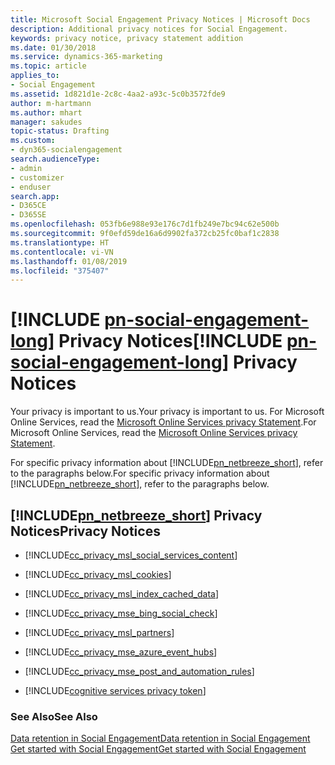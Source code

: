 ```yaml
---
title: Microsoft Social Engagement Privacy Notices | Microsoft Docs
description: Additional privacy notices for Social Engagement.
keywords: privacy notice, privacy statement addition
ms.date: 01/30/2018
ms.service: dynamics-365-marketing
ms.topic: article
applies_to:
- Social Engagement
ms.assetid: 1d821d1e-2c8c-4aa2-a93c-5c0b3572fde9
author: m-hartmann
ms.author: mhart
manager: sakudes
topic-status: Drafting
ms.custom:
- dyn365-socialengagement
search.audienceType:
- admin
- customizer
- enduser
search.app:
- D365CE
- D365SE
ms.openlocfilehash: 053fb6e988e93e176c7d1fb249e7bc94c62e500b
ms.sourcegitcommit: 9f0efd59de16a6d9902fa372cb25fc0baf1c2838
ms.translationtype: HT
ms.contentlocale: vi-VN
ms.lasthandoff: 01/08/2019
ms.locfileid: "375407"
---
```

# <a name="include-pn-social-engagement-longincludespn-social-engagement-longmd-privacy-notices"></a><span data-ttu-id="9a64d-104">[!INCLUDE [pn-social-engagement-long](../includes/pn-social-engagement-long.md)] Privacy Notices</span><span class="sxs-lookup"><span data-stu-id="9a64d-104">[!INCLUDE [pn-social-engagement-long](../includes/pn-social-engagement-long.md)] Privacy Notices</span></span>

<span data-ttu-id="9a64d-105">Your privacy is important to us.</span><span class="sxs-lookup"><span data-stu-id="9a64d-105">Your privacy is important to us.</span></span> <span data-ttu-id="9a64d-106">For Microsoft Online Services, read the [Microsoft Online Services privacy Statement](http://go.microsoft.com/fwlink/p/?LinkID=389041).</span><span class="sxs-lookup"><span data-stu-id="9a64d-106">For Microsoft Online Services, read the [Microsoft Online Services privacy Statement](http://go.microsoft.com/fwlink/p/?LinkID=389041).</span></span>  

<span data-ttu-id="9a64d-107">For specific privacy information about [!INCLUDE[pn_netbreeze_short](../includes/pn-social-engagement-short.md)], refer to the paragraphs below.</span><span class="sxs-lookup"><span data-stu-id="9a64d-107">For specific privacy information about [!INCLUDE[pn_netbreeze_short](../includes/pn-social-engagement-short.md)], refer to the paragraphs below.</span></span>

## <a name="includepnnetbreezeshortincludespn-social-engagement-shortmd-privacy-notices"></a>[!INCLUDE[pn_netbreeze_short](../includes/pn-social-engagement-short.md)] <span data-ttu-id="9a64d-108">Privacy Notices</span><span class="sxs-lookup"><span data-stu-id="9a64d-108">Privacy Notices</span></span>

- [!INCLUDE[cc_privacy_msl_social_services_content](../includes/cc-privacy-msl-social-services-content.md)]  

- [!INCLUDE[cc_privacy_msl_cookies](../includes/cc-privacy-msl-cookies.md)]  

- [!INCLUDE[cc_privacy_msl_index_cached_data](../includes/cc-privacy-msl-index-cached-data.md)]  

- [!INCLUDE[cc_privacy_mse_bing_social_check](../includes/cc-privacy-mse-bing-social-check.md)]  

- [!INCLUDE[cc_privacy_msl_partners](../includes/cc-privacy-msl-partners.md)]  

- [!INCLUDE[cc_privacy_mse_azure_event_hubs](../includes/cc-privacy-mse-azure-event-hubs.md)]  

- [!INCLUDE[cc_privacy_mse_post_and_automation_rules](../includes/cc-privacy-mse-post-and-automation-rules.md)]  

- [!INCLUDE[cognitive services privacy token](../includes/cc-privacy-mse-ms-cognitive-services.md)]

### <a name="see-also"></a><span data-ttu-id="9a64d-109">See Also</span><span class="sxs-lookup"><span data-stu-id="9a64d-109">See Also</span></span>

 [<span data-ttu-id="9a64d-110">Data retention in Social Engagement</span><span class="sxs-lookup"><span data-stu-id="9a64d-110">Data retention in Social Engagement</span></span>](data-retention-social-engagement.md)  
 [<span data-ttu-id="9a64d-111">Get started with Social Engagement</span><span class="sxs-lookup"><span data-stu-id="9a64d-111">Get started with Social Engagement</span></span>](get-started.md)
